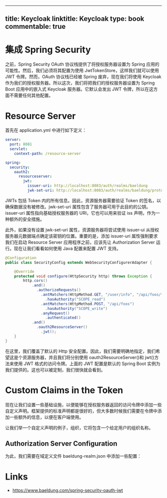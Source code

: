 
---
title: Keycloak
linktitle: Keycloak
type: book
commentable: true
---

# 集成 Spring Security

之前，Spring Security OAuth 协议栈提供了将授权服务器设置为 Spring 应用的可能性。然后，我们必须将其配置为使用 JwtTokenStore，这样我们就可以使用 JWT 令牌。然而，OAuth 协议栈已经被 Spring 废弃，现在我们将使用 Keycloak 作为我们的授权服务器。所以这次，我们将把我们的授权服务器设置为 Spring Boot 应用中的嵌入式 Keycloak 服务器。它默认会发出 JWT 令牌，所以在这方面不需要任何其他配置。

# Resource Server

首先在 application.yml 中进行如下定义：

```yaml
server:
  port: 8081
  servlet:
    context-path: /resource-server

spring:
  security:
    oauth2:
      resourceserver:
        jwt:
          issuer-uri: http://localhost:8083/auth/realms/baeldung
          jwk-set-uri: http://localhost:8083/auth/realms/baeldung/protocol/openid-connect/certs
```

JWTs 包括 Token 内的所有信息。因此，资源服务器需要验证 Token 的签名，以确保数据没有被修改。jwk-set-uri 属性包含了服务器可用于此目的的公钥。issuer-uri 属性指向基础授权服务器的 URI，它也可以用来验证 iss 声明，作为一种额外的安全措施。

此外，如果没有设置 jwk-set-uri 属性，资源服务器将尝试使用 issuer-ui 从授权服务器元数据端点确定该密钥的位置。重要的是，添加 issuer-uri 属性强制要求我们在启动 Resource Server 应用程序之前，应该先让 Authorization Server 运行。现在让我们看看如何使用 Java 配置来配置 JWT 支持。

```java
@Configuration
public class SecurityConfig extends WebSecurityConfigurerAdapter {

    @Override
    protected void configure(HttpSecurity http) throws Exception {
        http.cors()
            .and()
              .authorizeRequests()
                .antMatchers(HttpMethod.GET, "/user/info", "/api/foos/**")
                  .hasAuthority("SCOPE_read")
                .antMatchers(HttpMethod.POST, "/api/foos")
                  .hasAuthority("SCOPE_write")
                .anyRequest()
                  .authenticated()
            .and()
              .oauth2ResourceServer()
                .jwt();
    }
}
```

在这里，我们覆盖了默认的 Http 安全配置。因此，我们需要明确地指定，我们希望这是个资源服务器，并且我们将分别使用 oauth2ResourceServer()和 jwt()方法来使用 JWT 格式的访问令牌。上面的 JWT 配置是默认的 Spring Boot 实例为我们提供的。这也可以被定制，我们很快就会看到。

# Custom Claims in the Token

现在让我们设置一些基础设施，以便能够在授权服务器返回的访问令牌中添加一些自定义声明。框架提供的标准声明都是很好的，但大多数时候我们需要在令牌中添加一些额外的信息，以便在客户端使用。

让我们举一个自定义声明的例子，组织，它将包含一个给定用户的组织名称。

## Authorization Server Configuration

为此，我们需要在域定义文件 baeldung-realm.json 中添加一些配置：

# Links

- https://www.baeldung.com/spring-security-oauth-jwt

    